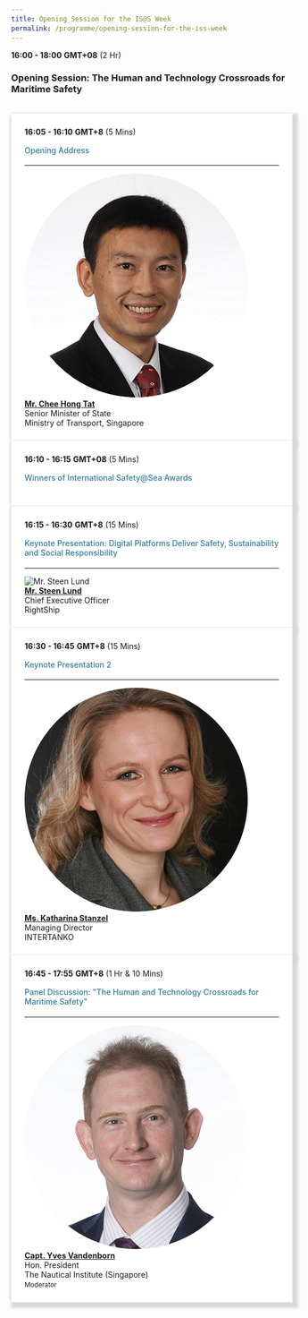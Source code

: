 ```yaml
---
title: Opening Session for the IS@S Week
permalink: /programme/opening-session-for-the-iss-week
---
```

<div><b>16:00 - 18:00</b>&nbsp;<b>GMT+08</b>&nbsp;(2 Hr)
                <h3>Opening Session: The Human and Technology Crossroads for Maritime Safety</h3><br>
      </div>
<section>
  <div class="bp-container is-fluid">
    <div class="row">
      <div class="col is-full"> 
        <div class="row">
          <div class="col is-12">
            <div class="border bg-light h-100 position-relative">
              <div class="p-4">
                <div class="programme-time"><b>16:05 - 16:10</b>&nbsp;<b>GMT+8</b>&nbsp;(5 Mins)</div>
                <h4 class="programme-title">Opening Address</h4>
                <div class="programme-description readmore">
                </div>
                <hr class="my-3 border-primary">
                <div class="speakers px-2">
                  <div class="row">
                    <div class="col is-8 prog-speaker">
                      <div class="row">
                        <div class="col is-4">
                          <img src="images/speakers/CheeHongTat.png" alt="Mr. Chee Hong Tat" class="speaker-image mb-4">
                        </div>
                        <div class="col is-8">
                          <div class="speaker-name text-ellipsis">
                            <a href="speakers/Mr-Chee-Hong-Tat" class="speaker-name text-ellipsis" rel="noopener"><b>Mr. Chee Hong Tat</b></a>
                          </div>
                          <div class="text-ellipsis speaker-position">
                            Senior Minister of State
                          </div>
                          <div class="text-ellipsis speaker-company">
                            Ministry of Transport, Singapore
                          </div>
                        </div>
                      </div>
                    </div>
                  </div>
                </div>
              </div>
            </div>
          </div>
        </div>
      </div>
    </div>
  </div>
</section>
<section>
  <div class="bp-container is-fluid">
    <div class="row">
      <div class="col is-full"> 
        <div class="row">
          <div class="col is-12">
            <div class="border bg-light h-100 position-relative">
              <div class="p-4">
                <div class="programme-time"><b>16:10 - 16:15</b>&nbsp;<b>GMT+08</b>&nbsp;(5 Mins)</div>
                <h4 class="programme-title">Winners of International Safety@Sea Awards<br></h4>
              </div>
            </div>
          </div>
        </div>
      </div>
    </div>
  </div>
</section>
<section>
  <div class="bp-container is-fluid">
    <div class="row">
      <div class="col is-full"> 
        <div class="row">
          <div class="col is-12">
            <div class="border bg-light h-100 position-relative">
              <div class="p-4">
                <div class="programme-time"><b>16:15 - 16:30</b>&nbsp;<b>GMT+8</b>&nbsp;(15 Mins)</div>
                <h4 class="programme-title">Keynote Presentation: Digital Platforms Deliver Safety, Sustainability and Social Responsibility</h4>
                <div class="programme-description readmore">
                </div>
                <hr class="my-3 border-primary">
                <div class="speakers px-2">
                  <div class="row">
                    <div class="col is-8 prog-speaker">
                      <div class="row">
                        <div class="col is-4">
                          <img src="images/speakers/SteenLund.png" alt="Mr. Steen Lund" class="speaker-image mb-4">
                        </div>
                        <div class="col is-8">
                          <div class="speaker-name text-ellipsis">
                            <a href="speakers/Mr-Steen-Lund" class="speaker-name text-ellipsis" rel="noopener"><b>Mr. Steen Lund</b></a>
                          </div>
                          <div class="text-ellipsis speaker-position">
                            Chief Executive Officer                   
                          </div>
                          <div class="text-ellipsis speaker-company">
                            RightShip                 
                          </div>
                        </div>
                      </div>
                    </div>
                  </div>
                </div>
              </div>
            </div>
          </div>
        </div>
      </div>
    </div>
  </div>
</section>
<section>
  <div class="bp-container is-fluid">
    <div class="row">
      <div class="col is-full"> 
        <div class="row">
          <div class="col is-12">
            <div class="border bg-light h-100 position-relative">
              <div class="p-4">
                <div class="programme-time"><b>16:30 - 16:45</b>&nbsp;<b>GMT+8</b>&nbsp;(15 Mins)</div>
                <h4 class="programme-title">Keynote Presentation 2</h4>
                <div class="programme-description readmore">
                </div>
                <hr class="my-3 border-primary">
                <div class="speakers px-2">
                  <div class="row">
                    <div class="col is-8 prog-speaker">
                      <div class="row">
                        <div class="col is-4">
                          <img src="images/speakers/Katharina-Stanzel.png" alt="Ms. Katharina Stanzel" class="speaker-image mb-4">
                        </div>
                        <div class="col is-8">
                          <div class="speaker-name text-ellipsis">
                            <a href="speakers/Ms-Katharina-Stanzel" class="speaker-name text-ellipsis" rel="noopener"><b>Ms. Katharina Stanzel</b></a>
                          </div>
                          <div class="text-ellipsis speaker-position">
                            Managing Director
                          </div>
                          <div class="text-ellipsis speaker-company">
                            INTERTANKO
                          </div>
                        </div>
                      </div>
                    </div>
                  </div>
                </div>
              </div>
            </div>
          </div>
        </div>
      </div>
    </div>
  </div>
</section>
<section>
  <div class="bp-container is-fluid">
    <div class="row">
      <div class="col is-full"> 
        <div class="row">
          <div class="col is-12">
            <div class="border bg-light h-100 position-relative">
              <div class="p-4">
                <div class="programme-time"><b>16:45 - 17:55</b>&nbsp;<b>GMT+8</b>&nbsp;(1 Hr & 10 Mins)</div>
                <h4 class="programme-title">Panel Discussion: "The Human and Technology Crossroads for Maritime Safety"</h4>
                <div class="programme-description readmore">
                </div>
                <hr class="my-3 border-primary">
                <div class="speakers px-2">
                  <div class="row">
                    <div class="col is-8 prog-speaker">
                      <div class="row">
                        <div class="col is-4">
                          <img src="images/speakers/YvesVandenborn.png" alt="Capt. Yves Vandenborn" class="speaker-image mb-4">
                        </div>
                        <div class="col is-8">
                          <div class="speaker-name text-ellipsis">
                            <a href="speakers/Capt-Yves-Vandenborn" class="speaker-name text-ellipsis" rel="noopener"><b>Capt. Yves Vandenborn</b></a>
                          </div>
                          <div class="text-ellipsis speaker-position">
                            Hon. President                
                          </div>
                          <div class="text-ellipsis speaker-company">
                            The Nautical Institute (Singapore)
                          </div>
                          <div class="speaker-role text-ellipsis text-muted">
                            <small>Moderator</small>
                          </div>
                        </div>
                      </div>
                    </div>
                  </div>
                </div>
              </div>
            </div>
          </div>
        </div>
      </div>
    </div>
  </div>
</section>

<style type="text/css"> 
    .is-left{
      text-align: left;
    }
    h4{
      font-weight: 500; 
      color: #337B9A !important;
      margin-top: 1rem;
    }
    .bg-light {
      background-color: #fff !important;
      box-shadow: 5px 5px 5px 5px rgb(215 215 215), -5px 0 6px -4px rgb(215 215 215);
    }
    .p-4 {
      padding: 1.5rem!important;
    }
  .content a {text-decoration:none;}
</style>